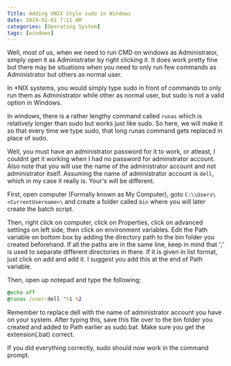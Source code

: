 ```yaml
---
Title: Adding UNIX Style sudo in Windows
date: 2019-02-01 7:11 AM
categories: [Operating System]
tags: [windows]
---
```


Well, most of us, when we need to run CMD on windows as Administrator, simply open it as Administrator by right clicking it. It does work pretty fine but there may be situations when you need to only run few commands as Administrator but others as normal user.

In *NIX systems, you would simply type sudo in front of commands to only run them as Administrator while other as normal user, but sudo is not a valid option in Windows.

In windows, there is a rather lengthy command called ``runas`` which is relatively longer than sudo but works just like sudo. So here, we will make it so that every time we type sudo, that long runas command gets replaced in place of sudo.

Well, you must have an administrator password for it to work, or atleast, I couldnt get it working when I had no password for adminstrator account. Also note that you will use the name of the administrator account and not administrator itself. Assuming the name of administrator account is ``dell``, which in my case it really is. Your's will be different.

First, open computer (Formally known as My Computer), goto ``C:\\Users\<CurrentUsername>\`` and create a folder called ``bin`` where you will later create the batch script.

Then, right click on computer, click on Properties, click on advanced settings on left side, then click on environment variables. Edit the Path variable on bottom box by adding the directory path to the bin folder you created beforehand. If all the paths are in the same line, keep in mind that ';' is used to separate different directories in there. If it is given in list format, just click on add and add it. I suggest you add this at the end of Path variable.

Then, open up notepad and type the following;
```bat
@echo off
@runas /user:dell "%1 %2
```
Remember to replace dell with the name of administrator account you have on your system. After typing this, save this file over to the bin folder you created and added to Path earlier as sudo.bat. Make sure you get the extension(.bat) correct.

If you did everything correctly, sudo should now work in the command prompt.